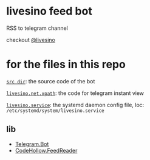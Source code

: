 # livesino feed bot

RSS to telegram channel

checkout [@livesino](https://t.me/livesino)

# for the files in this repo

[`src dir`](./src): the source code of the bot

[`livesino.net.xpath`](./livesino.net.xpath): the code for telegram instant view

[`livesino.service`](./livesino.service): the systemd daemon config file, loc: `/etc/systemd/system/livesino.service`

## lib
- [Telegram.Bot](https://github.com/TelegramBots/telegram.bot)
- [CodeHollow.FeedReader](https://github.com/codehollow/FeedReader/)
